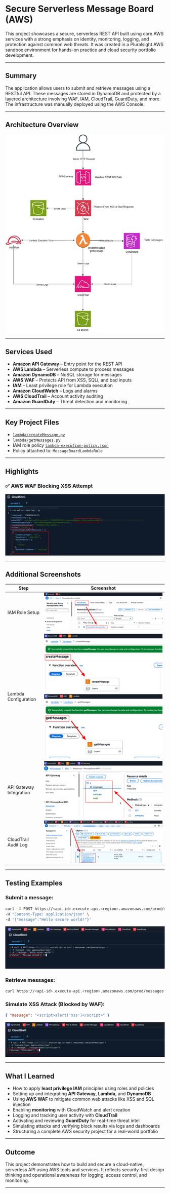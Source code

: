 # Secure Serverless Message Board (AWS)

This project showcases a secure, serverless REST API built using core AWS services with a strong emphasis on identity, monitoring, logging, and protection against common web threats. It was created in a Pluralsight AWS sandbox environment for hands-on practice and cloud security portfolio development.

---

## Summary

The application allows users to submit and retrieve messages using a RESTful API. These messages are stored in DynamoDB and protected by a layered architecture involving WAF, IAM, CloudTrail, GuardDuty, and more. The infrastructure was manually deployed using the AWS Console.

---

## Architecture Overview

![ProjectDiagram](images/SecureServerlessDiagram.jpg)


---

## Services Used

- **Amazon API Gateway** – Entry point for the REST API
- **AWS Lambda** – Serverless compute to process messages
- **Amazon DynamoDB** – NoSQL storage for messages
- **AWS WAF** – Protects API from XSS, SQLi, and bad inputs
- **IAM** – Least privilege role for Lambda execution
- **Amazon CloudWatch** – Logs and alarms
- **AWS CloudTrail** – Account activity auditing
- **Amazon GuardDuty** – Threat detection and monitoring

---

## Key Project Files

- [`lambda/createMessage.py`](lambda/createMessage.py)
- [`lambda/getMessages.py`](lambda/getMessages.py)
- IAM role policy [`lambda-execution-policy.json`](iam/lambda-execution-policy.json)
- Policy attached to: `MessageBoardLambdaRole`

---

## Highlights

### ✅ AWS WAF Blocking XSS Attempt

![WAF XSS Block](images/XSS_waflog.png)

---

## Additional Screenshots

| Step | Screenshot |
|------|------------|
| IAM Role Setup | ![IAM Role](images/IAM_Role_Policy.png) |
| Lambda Configuration | ![Lambda](images/Lambda_createMessage.png) ![Lambda](images/lambda_getMessages.png)|
| API Gateway Integration | ![API Gateway](images/Rest_API.png) |
| CloudTrail Audit Log | ![CloudTrail](images/wafLOG_s3bucket.png) |

---

## Testing Examples

### Submit a message:
```bash
curl -X POST https://<api-id>.execute-api.<region>.amazonaws.com/prod/messages \
-H "Content-Type: application/json" \
-d '{"message":"Hello secure world!"}'
```

![Test Post](images/test_POST.png)

### Retrieve messages:
```bash
curl https://<api-id>.execute-api.<region>.amazonaws.com/prod/messages
```

### Simulate XSS Attack (Blocked by WAF):
```json
{ "message": "<script>alert('xss')</script>" }
```
![WAF XSS Simulation](images/Simulate_XSS.png)

---

## What I Learned

- How to apply **least privilege IAM** principles using roles and policies
- Setting up and integrating **API Gateway**, **Lambda**, and **DynamoDB**
- Using **AWS WAF** to mitigate common web attacks like XSS and SQL injection
- Enabling **monitoring** with CloudWatch and alert creation
- Logging and tracking user activity with **CloudTrail**
- Activating and reviewing **GuardDuty** for real-time threat intel
- Simulating attacks and verifying block results via logs and dashboards
- Structuring a complete AWS security project for a real-world portfolio

---

## Outcome

This project demonstrates how to build and secure a cloud-native, serverless API using AWS tools and services. It reflects security-first design thinking and operational awareness for logging, access control, and monitoring.

---
